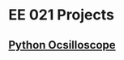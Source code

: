 # EE 021 Projects
## [Python Ocsilloscope](https://github.com/rileygclarke/rileygclarke.github.io/blob/main/EE_021_Project_Folder/EE021_Midterm_Project_2.0.py)
